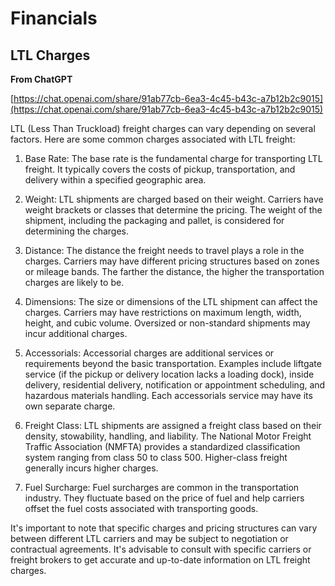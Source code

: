 # Financials

## LTL Charges

**From ChatGPT**

[https://chat.openai.com/share/91ab77cb-6ea3-4c45-b43c-a7b12b2c9015](https://chat.openai.com/share/91ab77cb-6ea3-4c45-b43c-a7b12b2c9015)

LTL (Less Than Truckload) freight charges can vary depending on several factors. Here are some common charges associated with LTL freight:

1. Base Rate: The base rate is the fundamental charge for transporting LTL freight. It typically covers the costs of pickup, transportation, and delivery within a specified geographic area.

2. Weight: LTL shipments are charged based on their weight. Carriers have weight brackets or classes that determine the pricing. The weight of the shipment, including the packaging and pallet, is considered for determining the charges.

3. Distance: The distance the freight needs to travel plays a role in the charges. Carriers may have different pricing structures based on zones or mileage bands. The farther the distance, the higher the transportation charges are likely to be.

4. Dimensions: The size or dimensions of the LTL shipment can affect the charges. Carriers may have restrictions on maximum length, width, height, and cubic volume. Oversized or non-standard shipments may incur additional charges.

5. Accessorials: Accessorial charges are additional services or requirements beyond the basic transportation. Examples include liftgate service (if the pickup or delivery location lacks a loading dock), inside delivery, residential delivery, notification or appointment scheduling, and hazardous materials handling. Each accessorials service may have its own separate charge.

6. Freight Class: LTL shipments are assigned a freight class based on their density, stowability, handling, and liability. The National Motor Freight Traffic Association (NMFTA) provides a standardized classification system ranging from class 50 to class 500. Higher-class freight generally incurs higher charges.

7. Fuel Surcharge: Fuel surcharges are common in the transportation industry. They fluctuate based on the price of fuel and help carriers offset the fuel costs associated with transporting goods.

It's important to note that specific charges and pricing structures can vary between different LTL carriers and may be subject to negotiation or contractual agreements. It's advisable to consult with specific carriers or freight brokers to get accurate and up-to-date information on LTL freight charges.
